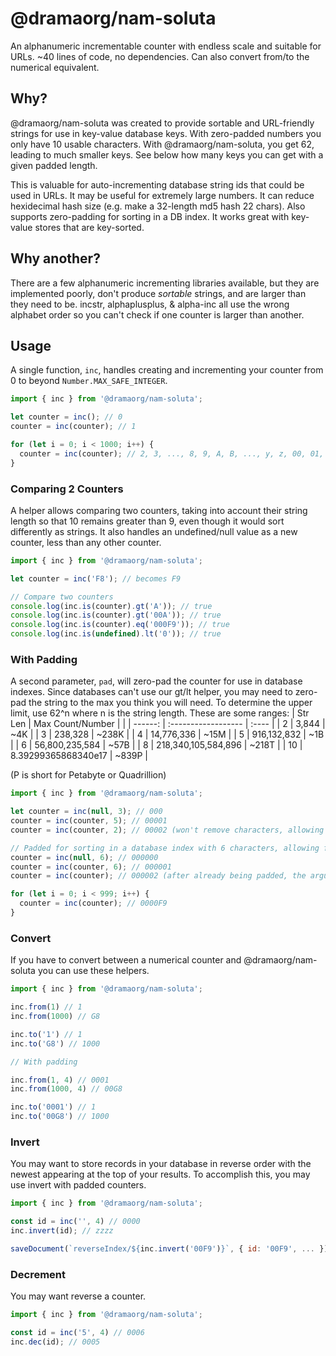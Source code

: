 # @dramaorg/nam-soluta
An alphanumeric incrementable counter with endless scale and suitable for URLs. ~40 lines of code, no dependencies.
Can also convert from/to the numerical equivalent.

## Why?

@dramaorg/nam-soluta was created to provide sortable and URL-friendly strings for use in key-value database keys. With
zero-padded numbers you only have 10 usable characters. With @dramaorg/nam-soluta, you get 62, leading to much smaller keys.
See below how many keys you can get with a given padded length.

This is valuable for auto-incrementing database string ids that could be used in URLs. It may be useful for extremely
large numbers. It can reduce hexidecimal hash size (e.g. make a 32-length md5 hash 22 chars). Also supports zero-padding
for sorting in a DB index. It works great with key-value stores that are key-sorted.

## Why another?

There are a few alphanumeric incrementing libraries available, but they are implemented poorly, don't produce
_sortable_ strings, and are larger than they need to be. incstr, alphaplusplus, & alpha-inc all use the wrong alphabet
order so you can't check if one counter is larger than another.

## Usage

A single function, `inc`, handles creating and incrementing your counter from 0 to beyond `Number.MAX_SAFE_INTEGER`.

```js
import { inc } from '@dramaorg/nam-soluta';

let counter = inc(); // 0
counter = inc(counter); // 1

for (let i = 0; i < 1000; i++) {
  counter = inc(counter); // 2, 3, ..., 8, 9, A, B, ..., y, z, 00, 01, 02, ..., K8, K9
}
```

### Comparing 2 Counters

A helper allows comparing two counters, taking into account their string length so that 10 remains greater than 9,
even though it would sort differently as strings. It also handles an undefined/null value as a new counter, less
than any other counter.

```js
import { inc } from '@dramaorg/nam-soluta';

let counter = inc('F8'); // becomes F9

// Compare two counters
console.log(inc.is(counter).gt('A')); // true
console.log(inc.is(counter).gt('00A')); // true
console.log(inc.is(counter).eq('000F9')); // true
console.log(inc.is(undefined).lt('0')); // true
```

### With Padding

A second parameter, `pad`, will zero-pad the counter for use in database indexes. Since databases can't use our gt/lt
helper, you may need to zero-pad the string to the max you think you will need. To determine the upper limit, use
62^n where n is the string length. These are some ranges:
| Str Len | Max Count/Number    |       |
| ------: | :------------------ | :---- |
|       2 | 3,844               |   ~4K |
|       3 | 238,328             | ~238K |
|       4 | 14,776,336          |  ~15M |
|       5 | 916,132,832         |   ~1B |
|       6 | 56,800,235,584      |  ~57B |
|       8 | 218,340,105,584,896 | ~218T |
|      10 | 8.39299365868340e17 | ~839P |

(P is short for Petabyte or Quadrillion)

```js
import { inc } from '@dramaorg/nam-soluta';

let counter = inc(null, 3); // 000
counter = inc(counter, 5); // 00001
counter = inc(counter, 2); // 00002 (won't remove characters, allowing to grow beyond the padding)

// Padded for sorting in a database index with 6 characters, allowing for up to 61^6 ids (51 billion)
counter = inc(null, 6); // 000000
counter = inc(counter, 6); // 000001
counter = inc(counter); // 000002 (after already being padded, the argument won't be needed and is optional)

for (let i = 0; i < 999; i++) {
  counter = inc(counter); // 0000F9
}
```

### Convert

If you have to convert between a numerical counter and @dramaorg/nam-soluta you can use these helpers.

```js
import { inc } from '@dramaorg/nam-soluta';

inc.from(1) // 1
inc.from(1000) // G8

inc.to('1') // 1
inc.to('G8') // 1000

// With padding

inc.from(1, 4) // 0001
inc.from(1000, 4) // 00G8

inc.to('0001') // 1
inc.to('00G8') // 1000
```

### Invert

You may want to store records in your database in reverse order with the newest appearing at the top of your results. To
accomplish this, you may use invert with padded counters.

```js
import { inc } from '@dramaorg/nam-soluta';

const id = inc('', 4) // 0000
inc.invert(id); // zzzz

saveDocument(`reverseIndex/${inc.invert('00F9')}`, { id: '00F9', ... }); // zzkq
```

### Decrement

You may want reverse a counter.

```js
import { inc } from '@dramaorg/nam-soluta';

const id = inc('5', 4) // 0006
inc.dec(id); // 0005
```
